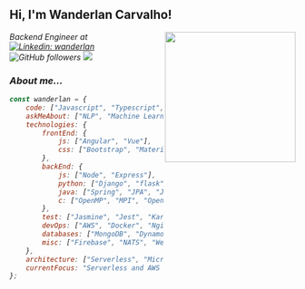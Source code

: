 <h2>Hi, I'm Wanderlan Carvalho!</h2>
<img align='right' src="https://giffiles.alphacoders.com/136/13626.gif" width="230">
<p><em>Backend Engineer at <a href="https://omni.chat/>OmniChat</a> 
</em></p>

[![Linkedin: wanderlan](https://img.shields.io/badge/-wanderlan-blue?style=flat-square&logo=Linkedin&logoColor=white&link=https://www.linkedin.com/in/wanderlan-alecio-de-carvalho-7283b6151/)](hhttps://www.linkedin.com/in/wanderlan-alecio-de-carvalho-7283b6151/)
![GitHub followers](https://img.shields.io/github/followers/wandercap?label=Follow&style=social)
![](https://visitor-badge.glitch.me/badge?page_id=wandercap.wandercap)

### About me...

```javascript
const wanderlan = {
    code: ["Javascript", "Typescript", "Python", "Java", "C"],
    askMeAbout: ["NLP", "Machine Learning", "Web Dev", "MMORPG", "Prog Metal", "Animes"],
    technologies: {
        frontEnd: {
            js: ["Angular", "Vue"],
            css: ["Bootstrap", "Material"]
        },
        backEnd: {
            js: ["Node", "Express"],
            python: ["Django", "flask", "PyTorch", "Tensorflow", "Keras", "SciKit-Learn", "Pandas", "NLTK", "SciPy", "Matplotlib", "spaCy", "Gensim"],
            java: ["Spring", "JPA", "JSF", "JFX"],
            c: ["OpenMP", "MPI", "OpenCV]
        },
        test: ["Jasmine", "Jest", "Karma"],
        devOps: ["AWS", "Docker", "Nginx", "SemaphoreCI", "Jenkins", "CloudFormation"],
        databases: ["MongoDB", "DynamoDB", "RedShift", "SQLServer", "PostgressSQL", "MySQL"],
        misc: ["Firebase", "NATS", "Webpack", "Gulp"]
    },
    architecture: ["Serverless", "Microservices", "PWA", "SPA", "Micro FrontEnd"],
    currentFocus: "Serverless and AWS Lambda"
};
```

<!--START_SECTION:waka-->
<!--END_SECTION:waka-->
